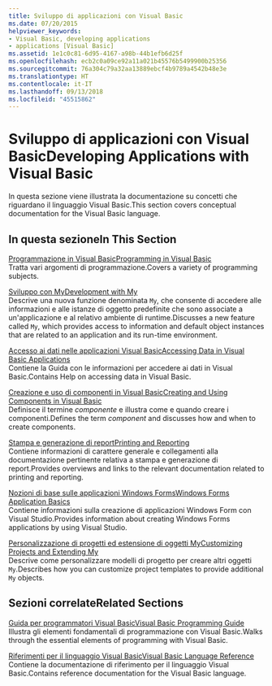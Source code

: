 ```yaml
---
title: Sviluppo di applicazioni con Visual Basic
ms.date: 07/20/2015
helpviewer_keywords:
- Visual Basic, developing applications
- applications [Visual Basic]
ms.assetid: 1e1c0c81-6d95-4167-a98b-44b1efb6d25f
ms.openlocfilehash: ecb2c0a09ce92a11a021b45576b5499900b25356
ms.sourcegitcommit: 76a304c79a32aa13889ebcf4b9789a4542b48e3e
ms.translationtype: HT
ms.contentlocale: it-IT
ms.lasthandoff: 09/13/2018
ms.locfileid: "45515862"
---
```

# <a name="developing-applications-with-visual-basic"></a><span data-ttu-id="104d1-102">Sviluppo di applicazioni con Visual Basic</span><span class="sxs-lookup"><span data-stu-id="104d1-102">Developing Applications with Visual Basic</span></span>
<span data-ttu-id="104d1-103">In questa sezione viene illustrata la documentazione su concetti che riguardano il linguaggio Visual Basic.</span><span class="sxs-lookup"><span data-stu-id="104d1-103">This section covers conceptual documentation for the Visual Basic language.</span></span>  
  
## <a name="in-this-section"></a><span data-ttu-id="104d1-104">In questa sezione</span><span class="sxs-lookup"><span data-stu-id="104d1-104">In This Section</span></span>  
 [<span data-ttu-id="104d1-105">Programmazione in Visual Basic</span><span class="sxs-lookup"><span data-stu-id="104d1-105">Programming in Visual Basic</span></span>](../../visual-basic/developing-apps/programming/index.md)  
 <span data-ttu-id="104d1-106">Tratta vari argomenti di programmazione.</span><span class="sxs-lookup"><span data-stu-id="104d1-106">Covers a variety of programming subjects.</span></span>  
  
 [<span data-ttu-id="104d1-107">Sviluppo con My</span><span class="sxs-lookup"><span data-stu-id="104d1-107">Development with My</span></span>](../../visual-basic/developing-apps/development-with-my/index.md)  
 <span data-ttu-id="104d1-108">Descrive una nuova funzione denominata `My`, che consente di accedere alle informazioni e alle istanze di oggetto predefinite che sono associate a un'applicazione e al relativo ambiente di runtime.</span><span class="sxs-lookup"><span data-stu-id="104d1-108">Discusses a new feature called `My`, which provides access to information and default object instances that are related to an application and its run-time environment.</span></span>  
  
 [<span data-ttu-id="104d1-109">Accesso ai dati nelle applicazioni Visual Basic</span><span class="sxs-lookup"><span data-stu-id="104d1-109">Accessing Data in Visual Basic Applications</span></span>](../../visual-basic/developing-apps/accessing-data.md)  
 <span data-ttu-id="104d1-110">Contiene la Guida con le informazioni per accedere ai dati in Visual Basic.</span><span class="sxs-lookup"><span data-stu-id="104d1-110">Contains Help on accessing data in Visual Basic.</span></span>  
  
 [<span data-ttu-id="104d1-111">Creazione e uso di componenti in Visual Basic</span><span class="sxs-lookup"><span data-stu-id="104d1-111">Creating and Using Components in Visual Basic</span></span>](../../visual-basic/developing-apps/creating-and-using-components.md)  
 <span data-ttu-id="104d1-112">Definisce il termine *componente* e illustra come e quando creare i componenti.</span><span class="sxs-lookup"><span data-stu-id="104d1-112">Defines the term *component* and discusses how and when to create components.</span></span>  
  
 [<span data-ttu-id="104d1-113">Stampa e generazione di report</span><span class="sxs-lookup"><span data-stu-id="104d1-113">Printing and Reporting</span></span>](../../visual-basic/developing-apps/printing/index.md)  
 <span data-ttu-id="104d1-114">Contiene informazioni di carattere generale e collegamenti alla documentazione pertinente relativa a stampa e generazione di report.</span><span class="sxs-lookup"><span data-stu-id="104d1-114">Provides overviews and links to the relevant documentation related to printing and reporting.</span></span>  
  
 [<span data-ttu-id="104d1-115">Nozioni di base sulle applicazioni Windows Forms</span><span class="sxs-lookup"><span data-stu-id="104d1-115">Windows Forms Application Basics</span></span>](../../visual-basic/developing-apps/windows-forms/index.md)  
 <span data-ttu-id="104d1-116">Contiene informazioni sulla creazione di applicazioni Windows Form con Visual Studio.</span><span class="sxs-lookup"><span data-stu-id="104d1-116">Provides information about creating Windows Forms applications by using Visual Studio.</span></span>  
  
 [<span data-ttu-id="104d1-117">Personalizzazione di progetti ed estensione di oggetti My</span><span class="sxs-lookup"><span data-stu-id="104d1-117">Customizing Projects and Extending My</span></span>](../../visual-basic/developing-apps/customizing-extending-my/index.md)  
 <span data-ttu-id="104d1-118">Descrive come personalizzare modelli di progetto per creare altri oggetti `My`.</span><span class="sxs-lookup"><span data-stu-id="104d1-118">Describes how you can customize project templates to provide additional `My` objects.</span></span>  
  
## <a name="related-sections"></a><span data-ttu-id="104d1-119">Sezioni correlate</span><span class="sxs-lookup"><span data-stu-id="104d1-119">Related Sections</span></span>  
 [<span data-ttu-id="104d1-120">Guida per programmatori Visual Basic</span><span class="sxs-lookup"><span data-stu-id="104d1-120">Visual Basic Programming Guide</span></span>](../../visual-basic/programming-guide/index.md)  
 <span data-ttu-id="104d1-121">Illustra gli elementi fondamentali di programmazione con Visual Basic.</span><span class="sxs-lookup"><span data-stu-id="104d1-121">Walks through the essential elements of programming with Visual Basic.</span></span>  
  
 [<span data-ttu-id="104d1-122">Riferimenti per il linguaggio Visual Basic</span><span class="sxs-lookup"><span data-stu-id="104d1-122">Visual Basic Language Reference</span></span>](../../visual-basic/language-reference/index.md)  
 <span data-ttu-id="104d1-123">Contiene la documentazione di riferimento per il linguaggio Visual Basic.</span><span class="sxs-lookup"><span data-stu-id="104d1-123">Contains reference documentation for the Visual Basic language.</span></span>
